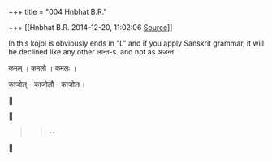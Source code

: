 +++
title = "004 Hnbhat B.R."

+++
[[Hnbhat B.R.	2014-12-20, 11:02:06 [Source](https://groups.google.com/g/samskrita/c/7CRxMA6VfwY)]]



In this kojol is obviously ends in "L" and if you apply Sanskrit grammar, it will be declined like any other लान्त-s. and not as अजन्त.

  

कमल् । कमलौ । कमलः ।

  

काजोल् - काजोलौ - काजोलः।

  

  

  

  

  





> 
> > 
> > --  
> > 
> > 



